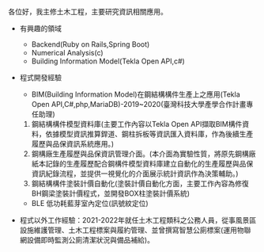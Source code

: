 各位好，我主修土木工程，主要研究資訊相關應用。


* 有興趣的領域

  * Backend(Ruby on Rails,Spring Boot)
  * Numerical Analysis(c)
  * Building Information Model(Tekla Open API,c#)

* 程式開發經驗
  * BIM(Building Information Model)在鋼結構構件生產上之應用(Tekla Open API,C#,php,MariaDB)-2019~2020(臺灣科技大學產學合作計畫專任助理)
  1. 鋼結構構件模型資料庫(主要工作內容以Tekla Open API擷取BIM構件資料，依據模型資訊推算銲道、鋼柱拆板等資訊匯入資料庫，作為後續生產履歷與品保資訊系統應用。)
  2. 鋼構廠生產履歷與品保資訊管理介面。(本介面為實驗性質，將原先鋼構廠紙本記錄的生產履歷配合鋼構件模型資料庫建立自動化的生產履歷與品保資訊紀錄流程，並提供一視覺化的介面展示統計資訊作為決策輔助。)
  3. 鋼結構構件塗裝計價自動化(塗裝計價自動化方面，主要工作內容為修復BH鋼梁塗裝計價程式，並開發BOX柱塗裝計價系統)
  

  * BLE 低功耗藍芽室內定位(訊號紋定位)

* 程式以外工作經驗：2021-2022年就任土木工程類科之公務人員，從事風景區設施維護管理、土木工程標案與履約管理、並曾撰寫智慧公廁標案(運用物聯網設備即時監測公廁清潔狀況與備品補給)。







<!---
mibkndmibknd/mibkndmibknd is a ✨ special ✨ repository because its `README.md` (this file) appears on your GitHub profile.
You can click the Preview link to take a look at your changes.
--->
